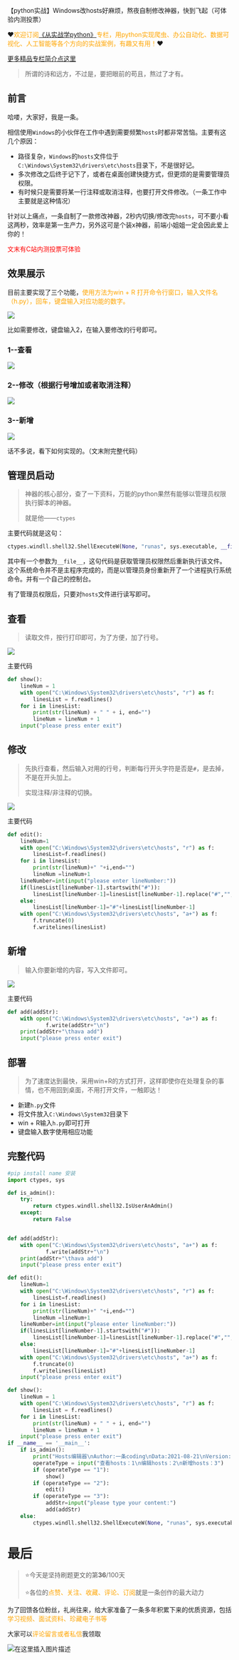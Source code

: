 【python实战】Windows改hosts好麻烦，熬夜自制修改神器，快到飞起（可体验内测投票）

❤️<font color=orange>欢迎订阅[《从实战学python》](https://blog.csdn.net/skylibiao/category_7934680.html?spm=1001.2014.3001.5482)专栏，用python实现爬虫、办公自动化、数据可视化、人工智能等各个方向的实战案例，有趣又有用！</font>❤️

[更多精品专栏简介点这里](https://blog.csdn.net/skylibiao/article/details/119297018?spm=1001.2014.3001.5502)

>所谓的诗和远方，不过是，要把眼前的苟且，熬过了才有。

## 前言

哈喽，大家好，我是一条。

相信使用`Windows`的小伙伴在工作中遇到需要频繁`hosts`时都非常苦恼。主要有这几个原因：

- 路径复杂，`Windows`的`hosts`文件位于`C:\Windows\System32\drivers\etc\hosts`目录下，不是很好记。
- 多次修改之后终于记下了，或者在桌面创建快捷方式，但更烦的是需要管理员权限。
- 有时候只是需要将某一行注释或取消注释，也要打开文件修改。（一条工作中主要就是这种情况）

针对以上痛点，一条自制了一款修改神器，2秒内切换/修改完`hosts`，可不要小看这两秒，效率是第一生产力，另外这可是个装x神器，前端小姐姐一定会因此爱上你的！

<font color=red>文末有C站内测投票可体验</font>

## 效果展示

目前主要实现了三个功能，<font color=orange>使用方法为win + R 打开命令行窗口，输入文件名（h.py），回车，键盘输入对应功能的数字。</font>

![](https://yitiaoit.oss-cn-beijing.aliyuncs.com/img/image-20210821123505109.png)

比如需要修改，键盘输入2，在输入要修改的行号即可。

### 1--查看

![](https://yitiaoit.oss-cn-beijing.aliyuncs.com/img/1.gif)

### 2--修改（根据行号增加或者取消注释）

![](https://yitiaoit.oss-cn-beijing.aliyuncs.com/img/2.gif)

### 3--新增

![](https://yitiaoit.oss-cn-beijing.aliyuncs.com/img/3.gif)

话不多说，看下如何实现的。（文末附完整代码）

## 管理员启动

>神器的核心部分，查了一下资料，万能的python果然有能够以管理员权限执行脚本的神器。
>
>就是他——`ctypes`

主要代码就是这句：

```python
ctypes.windll.shell32.ShellExecuteW(None, "runas", sys.executable, __file__, None, 1)
```

其中有一个参数为`__file__`，这句代码是获取管理员权限然后重新执行该文件。这个系统命令并不是主程序完成的，而是以管理员身份重新开了一个进程执行系统命令。并有一个自己的控制台。

有了管理员权限后，只要对`hosts`文件进行读写即可。

## 查看

>读取文件，按行打印即可，为了方便，加了行号。

![](https://yitiaoit.oss-cn-beijing.aliyuncs.com/img/image-20210821052144470.png)

主要代码

```python
def show():
    lineNum = 1
    with open("C:\Windows\System32\drivers\etc\hosts", "r") as f:
        linesList = f.readlines()
    for i in linesList:
        print(str(lineNum) + " " + i, end="")
        lineNum = lineNum + 1
    input("please press enter exit")
```

## 修改

>先执行查看，然后输入对用的行号，判断每行开头字符是否是`#`，是去掉，不是在开头加上。
>
>实现注释/非注释的切换。

![](https://yitiaoit.oss-cn-beijing.aliyuncs.com/img/image-20210821052534826.png)

主要代码

```python
def edit():
    lineNum=1
    with open("C:\Windows\System32\drivers\etc\hosts", "r") as f:
        linesList=f.readlines()
    for i in linesList:
        print(str(lineNum)+" "+i,end="")
        lineNum =lineNum+1
    lineNumber=int(input("please enter lineNumber:"))
    if(linesList[lineNumber-1].startswith("#")):
        linesList[lineNumber-1]=linesList[lineNumber-1].replace("#","",1)
    else:
        linesList[lineNumber-1]="#"+linesList[lineNumber-1]
    with open("C:\Windows\System32\drivers\etc\hosts", "a+") as f:
        f.truncate(0)
        f.writelines(linesList)
```

## 新增

>输入你要新增的内容，写入文件即可。

![](https://yitiaoit.oss-cn-beijing.aliyuncs.com/img/image-20210821053253411.png)

主要代码

```python
def add(addStr):
    with open("C:\Windows\System32\drivers\etc\hosts", "a+") as f:
            f.write(addStr+"\n")
    print(addStr+"\thava add")
    input("please press enter exit")
```

## 部署

>为了速度达到最快，采用win+R的方式打开，这样即使你在处理复杂的事情，也不用回到桌面，不用打开文件，一触即达！

- 新建`h.py`文件
- 将文件放入`C:\Windows\System32`目录下
- win + R输入`h.py`即可打开
- 键盘输入数字使用相应功能

## 完整代码

```python
#pip install name 安装
import ctypes, sys

def is_admin():
    try:
        return ctypes.windll.shell32.IsUserAnAdmin()
    except:
        return False


def add(addStr):
    with open("C:\Windows\System32\drivers\etc\hosts", "a+") as f:
            f.write(addStr+"\n")
    print(addStr+"\thava add")
    input("please press enter exit")

def edit():
    lineNum=1
    with open("C:\Windows\System32\drivers\etc\hosts", "r") as f:
        linesList=f.readlines()
    for i in linesList:
        print(str(lineNum)+" "+i,end="")
        lineNum =lineNum+1
    lineNumber=int(input("please enter lineNumber:"))
    if(linesList[lineNumber-1].startswith("#")):
        linesList[lineNumber-1]=linesList[lineNumber-1].replace("#","",1)
    else:
        linesList[lineNumber-1]="#"+linesList[lineNumber-1]
    with open("C:\Windows\System32\drivers\etc\hosts", "a+") as f:
        f.truncate(0)
        f.writelines(linesList)
    input("please press enter exit")

def show():
    lineNum = 1
    with open("C:\Windows\System32\drivers\etc\hosts", "r") as f:
        linesList = f.readlines()
    for i in linesList:
        print(str(lineNum) + " " + i, end="")
        lineNum = lineNum + 1
    input("please press enter exit")
if __name__ == '__main__':
    if is_admin():
        print("Hosts编辑器\nAuthor:一条coding\nData:2021-08-21\nVersion:0.0.1")
        operateType = input("查看hosts：1\n编辑hosts：2\n新增hosts：3")
        if (operateType == "1"):
            show()
        if (operateType == "2"):
            edit()
        if (operateType == "3"):
            addStr=input("please type your content:")
            add(addStr)
    else:
        ctypes.windll.shell32.ShellExecuteW(None, "runas", sys.executable, __file__, None, 1)
```

# 最后

>⭐今天是坚持刷题更文的第**36**/100天
>
>⭐各位的<font color=orange>点赞、关注、收藏、评论、订阅</font>就是一条创作的最大动力

为了回馈各位粉丝，礼尚往来，给大家准备了一条多年积累下来的优质资源，包括<font color=orange> 学习视频、面试资料、珍藏电子书等</font>

大家可以<font color=orange>评论留言或者私信</font>我领取

![在这里插入图片描述](https://img-blog.csdnimg.cn/54bc192590174279ad876040029fdf12.png?x-oss-process=image/watermark,type_ZmFuZ3poZW5naGVpdGk,shadow_10,text_aHR0cHM6Ly9ibG9nLmNzZG4ubmV0L3NreWxpYmlhbw==,size_16,color_FFFFFF,t_70)



